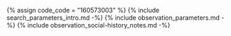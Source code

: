 {% assign code_code = "160573003" %}
{% include search_parameters_intro.md -%}
{% include observation_parameters.md -%}
{% include observation_social-history_notes.md -%}
